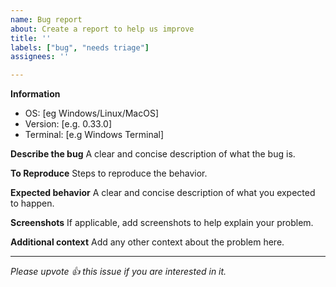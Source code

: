 ```yaml
---
name: Bug report
about: Create a report to help us improve
title: ''
labels: ["bug", "needs triage"]
assignees: ''

---
```


**Information**
 - OS: [eg Windows/Linux/MacOS]
 - Version: [e.g. 0.33.0]
 - Terminal: [e.g Windows Terminal]

**Describe the bug**
A clear and concise description of what the bug is.

**To Reproduce**
Steps to reproduce the behavior.

**Expected behavior**
A clear and concise description of what you expected to happen.

**Screenshots**
If applicable, add screenshots to help explain your problem.

**Additional context**
Add any other context about the problem here.

---
_Please upvote :+1: this issue if you are interested in it._